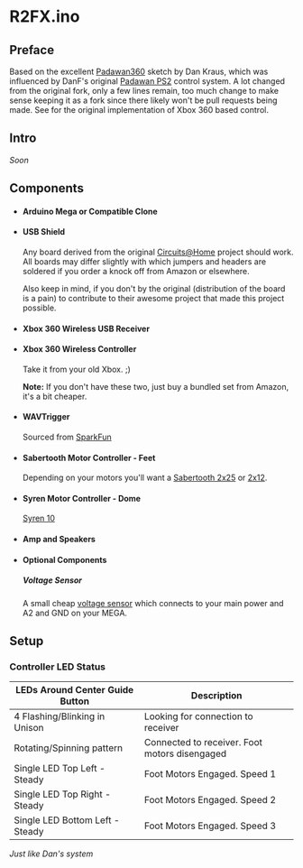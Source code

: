 R2FX.ino
====

## Preface
Based on the excellent [Padawan360](https://github.com/dankraus/padawan360)
sketch by Dan Kraus, which was influenced by DanF's original [Padawan PS2](http://astromech.net/droidwiki/index.php?title=PADAWAN) control system.  A
lot changed from the original fork, only a few lines remain, too much change to
make sense keeping it as a fork since there likely won't be pull requests being
made. See for the original implementation of Xbox 360 based control.

## Intro
_Soon_

## Components

- #### Arduino Mega or Compatible Clone

- #### USB Shield
  Any board derived from the original [Circuits@Home](https://www.circuitsathome.com/products-page/arduino-shields) project should work.  All boards may differ slightly with which
  jumpers and headers are soldered if you order a knock off from Amazon or
  elsewhere.

  Also keep in mind, if you don't by the original (distribution of the board is
  a pain) to contribute to their awesome project that made this project possible.

- #### Xbox 360 Wireless USB Receiver

- #### Xbox 360 Wireless Controller
  Take it from your old Xbox. ;)

	**Note:** If you don't have these two, just buy a bundled set from Amazon,
  it's a bit cheaper.

- #### WAVTrigger
  Sourced from [SparkFun](https://www.sparkfun.com/products/13660)

- #### Sabertooth Motor Controller - Feet
	Depending on your motors you'll want a [Sabertooth 2x25](https://www.dimensionengineering.com/products/sabertooth2x25) or [2x12](https://www.dimensionengineering.com/products/sabertooth2x12).

- #### Syren Motor Controller - Dome
	[Syren 10](https://www.dimensionengineering.com/products/syren10)

- #### Amp and Speakers

- #### Optional Components
  ##### Voltage Sensor
  A small cheap [voltage sensor](https://www.amazon.com/Diymall-Voltage-Sensor-Dc0-25v-Arduino/dp/B00NK4L97Q) which connects to your main power and A2 and GND on your MEGA.

## Setup

### Controller LED Status

|LEDs Around Center Guide Button   |Description   |
|---|---|
| 4 Flashing/Blinking in Unison  | Looking for connection to receiver   |
| Rotating/Spinning pattern  | Connected to receiver. Foot motors disengaged  |
| Single LED Top Left - Steady  | Foot Motors Engaged. Speed 1  |
| Single LED Top Right - Steady  | Foot Motors Engaged. Speed 2  |
| Single LED Bottom Left - Steady   | Foot Motors Engaged. Speed 3  |
_Just like Dan's system_
